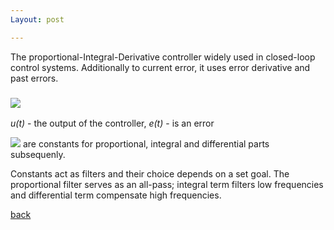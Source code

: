 ```yaml
---
Layout: post

---
```





The proportional-Integral-Derivative controller widely used in closed-loop control systems. Additionally to current error, it uses error derivative and past errors.

### <img src="https://render.githubusercontent.com/render/math?math=u(t)=K_{p}e(t) %2B K_i \int_{0}^{t} e(\tau)d\tau %2B K_{D}\frac{d}{dt}e(t)">


_u(t)_ - the output of the controller, _e(t)_ - is an error


<img src="https://render.githubusercontent.com/render/math?math=K_{p}, K_{i} , K_{D}"> are constants for proportional, integral and differential parts subsequenly. 

Constants act as filters and their choice depends on a set goal. The proportional filter serves as an all-pass; integral term filters low frequencies and differential term compensate high frequencies. 




[back](/docs/glossary.md)

